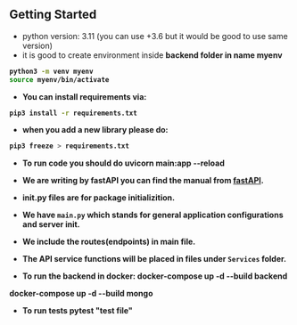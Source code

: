 ## Getting Started

- python version: 3.11 (you can use +3.6 but it would be good to use same version)
- it is good to create environment inside <b> backend <b> folder in name <b> myenv </b>

```bash
python3 -m venv myenv
source myenv/bin/activate
```
- You can install requirements via:
```bash
pip3 install -r requirements.txt
```
- when you add a new library please do:

```bash
pip3 freeze > requirements.txt
```
- To run code you should do
    uvicorn main:app --reload

- We are writing by fastAPI you can find the manual from [fastAPI](https://fastapi.tiangolo.com/).
- __init__.py files are for package initializition.
- We have `main.py` which stands for general application configurations and server init.
- We include the routes(endpoints) in main file. 
- The API service functions will be placed in files under `Services` folder.

- To run the backend in docker:
docker-compose up -d --build backend

docker-compose up -d --build mongo
- To run tests
pytest "test file"
